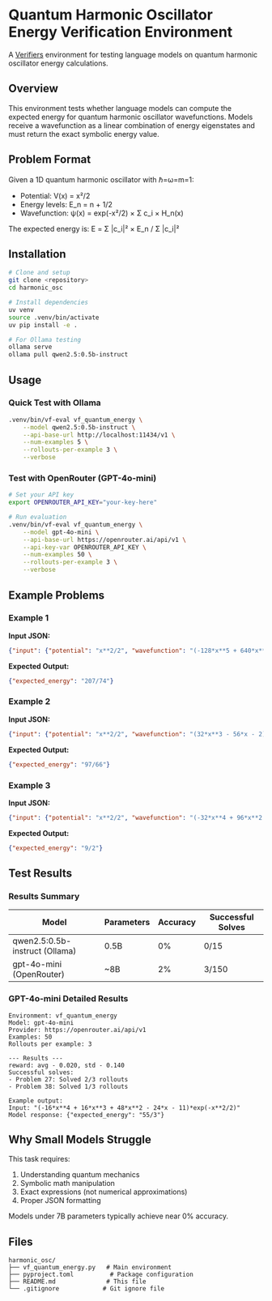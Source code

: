 # Quantum Harmonic Oscillator Energy Verification Environment

A [Verifiers](https://github.com/willccbb/verifiers) environment for testing language models on quantum harmonic oscillator energy calculations.

## Overview

This environment tests whether language models can compute the expected energy for quantum harmonic oscillator wavefunctions. Models receive a wavefunction as a linear combination of energy eigenstates and must return the exact symbolic energy value.

## Problem Format

Given a 1D quantum harmonic oscillator with ℏ=ω=m=1:
- Potential: V(x) = x²/2
- Energy levels: E_n = n + 1/2
- Wavefunction: ψ(x) = exp(-x²/2) × Σ c_i × H_n(x)

The expected energy is: E = Σ |c_i|² × E_n / Σ |c_i|²

## Installation

```bash
# Clone and setup
git clone <repository>
cd harmonic_osc

# Install dependencies
uv venv
source .venv/bin/activate
uv pip install -e .

# For Ollama testing
ollama serve
ollama pull qwen2.5:0.5b-instruct
```

## Usage

### Quick Test with Ollama
```bash
.venv/bin/vf-eval vf_quantum_energy \
    --model qwen2.5:0.5b-instruct \
    --api-base-url http://localhost:11434/v1 \
    --num-examples 5 \
    --rollouts-per-example 3 \
    --verbose
```

### Test with OpenRouter (GPT-4o-mini)
```bash
# Set your API key
export OPENROUTER_API_KEY="your-key-here"

# Run evaluation
.venv/bin/vf-eval vf_quantum_energy \
    --model gpt-4o-mini \
    --api-base-url https://openrouter.ai/api/v1 \
    --api-key-var OPENROUTER_API_KEY \
    --num-examples 50 \
    --rollouts-per-example 3 \
    --verbose
```

## Example Problems

### Example 1
**Input JSON:**
```json
{"input": {"potential": "x**2/2", "wavefunction": "(-128*x**5 + 640*x**3 - 486*x - 4)*exp(-x**2/2)"}}
```
**Expected Output:**
```json
{"expected_energy": "207/74"}
```

### Example 2
**Input JSON:**
```json
{"input": {"potential": "x**2/2", "wavefunction": "(32*x**3 - 56*x - 2)*exp(-x**2/2)"}}
```
**Expected Output:**
```json
{"expected_energy": "97/66"}
```

### Example 3
**Input JSON:**
```json
{"input": {"potential": "x**2/2", "wavefunction": "(-32*x**4 + 96*x**2 - 24)*exp(-x**2/2)"}}
```
**Expected Output:**
```json
{"expected_energy": "9/2"}
```

## Test Results

### Results Summary

| Model | Parameters | Accuracy | Successful Solves |
|-------|------------|----------|-------------------|
| qwen2.5:0.5b-instruct (Ollama) | 0.5B | 0% | 0/15 |
| gpt-4o-mini (OpenRouter) | ~8B | 2% | 3/150 |

### GPT-4o-mini Detailed Results
```
Environment: vf_quantum_energy
Model: gpt-4o-mini
Provider: https://openrouter.ai/api/v1
Examples: 50
Rollouts per example: 3

--- Results ---
reward: avg - 0.020, std - 0.140
Successful solves:
- Problem 27: Solved 2/3 rollouts
- Problem 38: Solved 1/3 rollouts

Example output:
Input: "(-16*x**4 + 16*x**3 + 48*x**2 - 24*x - 11)*exp(-x**2/2)"
Model response: {"expected_energy": "55/3"}
```

## Why Small Models Struggle

This task requires:
1. Understanding quantum mechanics
2. Symbolic math manipulation
3. Exact expressions (not numerical approximations)
4. Proper JSON formatting

Models under 7B parameters typically achieve near 0% accuracy.

## Files

```
harmonic_osc/
├── vf_quantum_energy.py   # Main environment
├── pyproject.toml          # Package configuration
├── README.md              # This file
└── .gitignore            # Git ignore file
```

